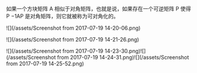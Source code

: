 如果一个方块矩阵 A 相似于对角矩阵，也就是说，如果存在一个可逆矩阵 P 使得 P −1AP 是对角矩阵，则它就被称为可对角化的。

![](/assets/Screenshot from 2017-07-19 14-20-06.png)

![](/assets/Screenshot from 2017-07-19 14-21-26.png)

![](/assets/Screenshot from 2017-07-19 14-23-30.png)![](/assets/Screenshot from 2017-07-19 14-24-31.png)![](/assets/Screenshot from 2017-07-19 14-25-52.png)



